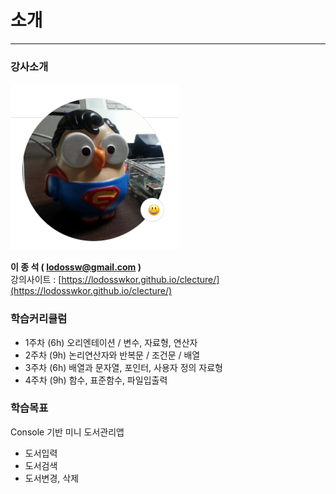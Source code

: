 # 소개
---

### 강사소개 

<img src="/images/logo.png">

<b>이 종 석 ( lodossw@gmail.com ) </b>   
강의사이트 : [https://lodosswkor.github.io/clecture/](https://lodosswkor.github.io/clecture/)   

### 학습커리큘럼 

* 1주차 (6h) 오리엔테이션 / 변수, 자료형, 연산자 
* 2주차 (9h) 논리연산자와 반복문 / 조건문 / 배열 
* 3주차 (6h) 배열과 문자열, 포인터, 사용자 정의 자료형 
* 4주차 (9h) 함수, 표준함수, 파일입출력

### 학습목표  

  Console 기반 미니 도서관리앱 

  - 도서입력
  - 도서검색
  - 도서변경, 삭제
  
<br/><br/>
  